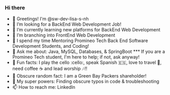 ### Hi there 

- 👋 Greetings! I'm @sw-dev-lisa-s-nh 
- 🌃 I’m looking for a BackEnd Web Development Job!
- 💖 I’m currently learning new platforms for BackEnd Web Development
- 🌳 I’m branching into FrontEnd Web Development
- 🏫 I spend my time Mentoring Promineo Tech Back End Software Development Students, and Coding!
- 💬 Ask me about:  Java, MySQL, Databases, & SpringBoot *** If you are a Promineo Tech student, I'm here to help; if not, ask anyway!
- 🎹 Fun facts: I play the cello :cello:, speak Spanish :es:, love to travel 🎫, need coffee :coffee: and lead worship :notes:!!
- 🏈 Obscure random fact:  I am a Green Bay Packers shareholder!
- 🌟 My super powers:  Finding obscure typos in code & troubleshooting
- 📫 How to reach me:  LinkedIn
